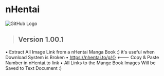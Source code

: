 # nHentai
![GitHub Logo](https://thumbs.gfycat.com/ShyCautiousAfricanpiedkingfisher-max-1mb.gif)
> ## Version 1.00.1
• Extract All Image Link from a nHentai Manga Book :) it's useful when Download System is Broken
• https://nhentai.to/g/{} <--- Copy & Paste Number in nHentai.to link
• All Links to the Mange Book Images Will be Saved to Text Document :)
